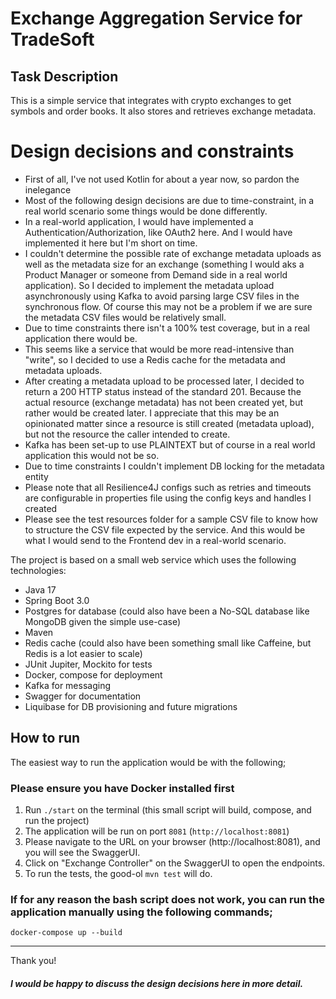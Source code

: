 # Exchange Aggregation Service for TradeSoft

## Task Description
This is a simple service that integrates with crypto exchanges to get symbols and order books. It also stores and retrieves exchange metadata.

# Design decisions and constraints
- First of all, I've not used Kotlin for about a year now, so pardon the inelegance
- Most of the following design decisions are due to time-constraint, in a real world scenario some things would be done differently.
- In a real-world application, I would have implemented a Authentication/Authorization, like OAuth2 here. And I would have implemented it here but I'm short on time.
- I couldn't determine the possible rate of exchange metadata uploads as well as the metadata size for an exchange (something I would aks a Product Manager or someone from Demand side in a real world application). So I decided to implement the metadata upload asynchronously using Kafka to avoid parsing large CSV files in the synchronous flow. Of course this may not be a problem if we are sure the metadata CSV files would be relatively small.   
- Due to time constraints there isn't a 100% test coverage, but in a real application there would be.
- This seems like a service that would be more read-intensive than "write", so I decided to use a Redis cache for the metadata and metadata uploads.
- After creating a metadata upload to be processed later, I decided to return a 200 HTTP status instead of the standard 201. Because the actual resource (exchange metadata) has not been created yet, but rather would be created later. I appreciate that this may be an opinionated matter since a resource is still created (metadata upload), but not the resource the caller intended to create.
- Kafka has been set-up to use PLAINTEXT but of course in a real world application this would not be so.
- Due to time constraints I couldn't implement DB locking for the metadata entity
- Please note that all Resilience4J configs such as retries and timeouts are configurable in properties file using the config keys and handles I created
- Please see the test resources folder for a sample CSV file to know how to structure the CSV file expected by the service. And this would be what I would send to the Frontend dev in a real-world scenario.


The project is based on a small web service which uses the following technologies:

* Java 17
* Spring Boot 3.0
* Postgres for database (could also have been a No-SQL database like MongoDB given the simple use-case)
* Maven
* Redis cache (could also have been something small like Caffeine, but Redis is a lot easier to scale)
* JUnit Jupiter, Mockito for tests
* Docker, compose for deployment
* Kafka for messaging
* Swagger for documentation
* Liquibase for DB provisioning and future migrations

## How to run
The easiest way to run the application would be with the following;
### Please ensure you have Docker installed first

1. Run `./start` on the terminal (this small script will build, compose, and run the project)
2. The application will be run on port `8081` (`http://localhost:8081`)
3. Please navigate to the URL on your browser (http://localhost:8081), and you will see the SwaggerUI.
4. Click on "Exchange Controller" on the SwaggerUI to open the endpoints.
5. To run the tests, the good-ol `mvn test` will do.

### If for any reason the bash script does not work, you can run the application manually using the following commands;
`docker-compose up --build`

---

Thank you!
##### I would be happy to discuss the design decisions here in more detail.
